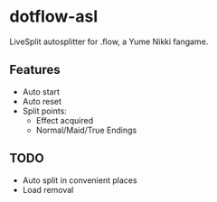 # dotflow-asl
LiveSplit autosplitter for .flow, a Yume Nikki fangame.

## Features
- Auto start
- Auto reset
- Split points:
  - Effect acquired
  - Normal/Maid/True Endings

## TODO
 - Auto split in convenient places
 - Load removal